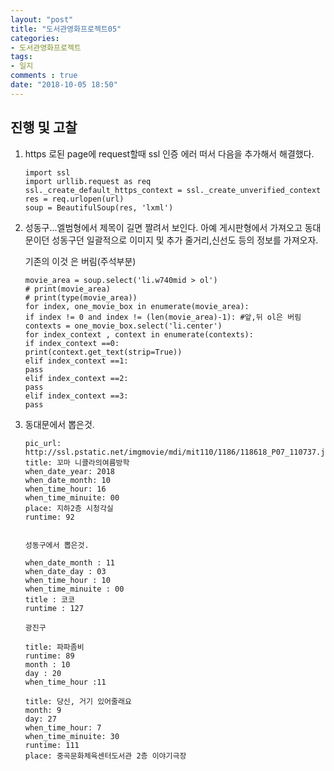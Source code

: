 ```yaml
---
layout: "post"
title: "도서관영화프로젝트05"    
categories:  
- 도서관영화프로젝트      
tags:  
- 일지       
comments : true    
date: "2018-10-05 18:50"  
---    
```


##  진행 및 고찰   

1. https 로된 page에 request할때 ssl 인증 에러 떠서 다음을 추가해서 해결했다. 
    ```
    import ssl
    import urllib.request as req
    ssl._create_default_https_context = ssl._create_unverified_context
    res = req.urlopen(url)
    soup = BeautifulSoup(res, 'lxml')
    ```

2. 성동구...엘범형에서 제목이 길면 짤려서 보인다. 
    아예 게시판형에서 가져오고 동대문이던 성동구던 
    일괄적으로 이미지 및 추가 줄거리,신선도 등의 정보를 가져오자.

    기존의 이것 은 버림(주석부분)

    ```
    movie_area = soup.select('li.w740mid > ol')
    # print(movie_area)
    # print(type(movie_area))
    for index, one_movie_box in enumerate(movie_area):
    if index != 0 and index != (len(movie_area)-1): #앞,뒤 ol은 버림
    contexts = one_movie_box.select('li.center')
    for index_context , context in enumerate(contexts):
    if index_context ==0:
    print(context.get_text(strip=True))
    elif index_context ==1:
    pass
    elif index_context ==2:
    pass
    elif index_context ==3:
    pass
    ```

3. 동대문에서 뽑은것. 
    ```
    pic_url: http://ssl.pstatic.net/imgmovie/mdi/mit110/1186/118618_P07_110737.jpg
    title: 꼬마 니콜라의여름방학
    when_date_year: 2018
    when_date_month: 10
    when_time_hour: 16
    when_time_minuite: 00
    place: 지하2층 시청각실
    runtime: 92
    
    
    성동구에서 뽑은것.
    
    when_date_month : 11
    when_date_day : 03
    when_time_hour : 10
    when_time_minuite : 00
    title : 코코
    runtime : 127
    
    광진구
    
    title: 파파좀비
    runtime: 89
    month : 10
    day : 20
    when_time_hour :11
    
    title: 당신, 거기 있어줄래요
    month: 9
    day: 27
    when_time_hour: 7
    when_time_minuite: 30
    runtime: 111
    place: 중곡문화체육센터도서관 2층 이야기극장
    ```






